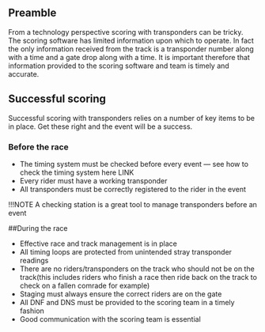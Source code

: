 ## Preamble

From a technology perspective scoring with transponders can be tricky. The scoring software has 
limited information upon which to operate. In fact the only information received from the track 
is a transponder number along with a time and a gate drop along with a time. 
It is important therefore that information provided to the scoring software and team is timely and accurate.

## Successful scoring 
Successful scoring with transponders relies on a number of key items to be in place. 
Get these right and the event will be a success.

### Before the race 

- The timing system must be checked before every event — see how to check the timing system here LINK
- Every rider must have a working transponder
- All transponders must be correctly registered to the rider in the event

!!!NOTE 
    A checking station is a great tool to manage transponders before an event

##During the race

- Effective race and track management is in place
- All timing loops are protected from unintended stray transponder readings
- There are no riders/transponders on the track who should not be on the track(this includes riders who finish a race then ride back on the track to check on a fallen comrade for example)
- Staging must always ensure the correct riders are on the gate
- All DNF and DNS must be provided to the scoring team in a timely fashion
- Good communication with the scoring team is essential

